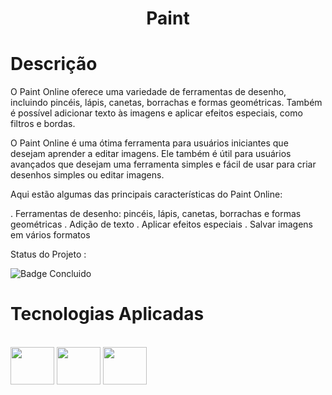 <h1 align="center">Paint</h1>

# Descrição

O Paint Online oferece uma variedade de ferramentas de desenho, incluindo pincéis, lápis, canetas, borrachas e formas geométricas. Também é possível adicionar texto às imagens e aplicar efeitos especiais, como filtros e bordas.

O Paint Online é uma ótima ferramenta para usuários iniciantes que desejam aprender a editar imagens. Ele também é útil para usuários avançados que desejam uma ferramenta simples e fácil de usar para criar desenhos simples ou editar imagens.

Aqui estão algumas das principais características do Paint Online:

. Ferramentas de desenho: pincéis, lápis, canetas, borrachas e formas geométricas
. Adição de texto
. Aplicar efeitos especiais
. Salvar imagens em vários formatos

Status do Projeto :

![Badge Concluido](http://img.shields.io/static/v1?label=STATUS&message=CONCLUIDO&color=GREEN&style=for-the-badge)

# Tecnologias Aplicadas

<div style="display: inline_block"><br>
  <img align="center" height="60" width="70" src="https://cdn.jsdelivr.net/gh/devicons/devicon/icons/html5/html5-plain-wordmark.svg"/>
  <img align="center" height="60" width="70" src="https://cdn.jsdelivr.net/gh/devicons/devicon/icons/css3/css3-plain-wordmark.svg"/>  
  <img align="center" height="60" width="70" src="https://cdn.jsdelivr.net/gh/devicons/devicon/icons/javascript/javascript-original.svg"/>
